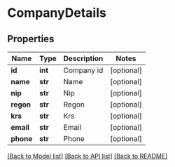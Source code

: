 # CompanyDetails

## Properties
Name | Type | Description | Notes
------------ | ------------- | ------------- | -------------
**id** | **int** | Company id | [optional] 
**name** | **str** | Name | [optional] 
**nip** | **str** | Nip | [optional] 
**regon** | **str** | Regon | [optional] 
**krs** | **str** | Krs | [optional] 
**email** | **str** | Email | [optional] 
**phone** | **str** | Phone | [optional] 

[[Back to Model list]](../README.md#documentation-for-models) [[Back to API list]](../README.md#documentation-for-api-endpoints) [[Back to README]](../README.md)


